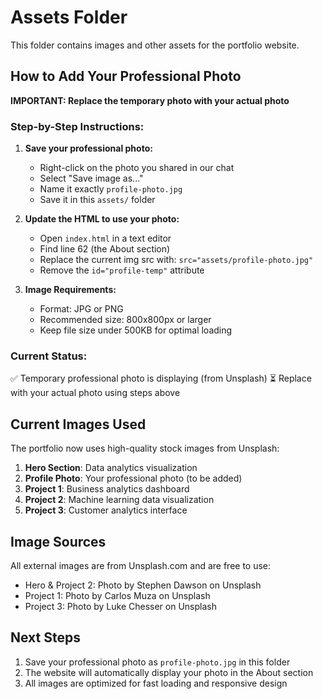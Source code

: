 # Assets Folder

This folder contains images and other assets for the portfolio website.

## How to Add Your Professional Photo

**IMPORTANT: Replace the temporary photo with your actual photo**

### Step-by-Step Instructions:

1. **Save your professional photo:**
   - Right-click on the photo you shared in our chat
   - Select "Save image as..."
   - Name it exactly `profile-photo.jpg`
   - Save it in this `assets/` folder

2. **Update the HTML to use your photo:**
   - Open `index.html` in a text editor
   - Find line 62 (the About section)
   - Replace the current img src with: `src="assets/profile-photo.jpg"`
   - Remove the `id="profile-temp"` attribute

3. **Image Requirements:**
   - Format: JPG or PNG
   - Recommended size: 800x800px or larger
   - Keep file size under 500KB for optimal loading

### Current Status:
✅ Temporary professional photo is displaying (from Unsplash)
⏳ Replace with your actual photo using steps above

## Current Images Used

The portfolio now uses high-quality stock images from Unsplash:

1. **Hero Section**: Data analytics visualization
2. **Profile Photo**: Your professional photo (to be added)
3. **Project 1**: Business analytics dashboard
4. **Project 2**: Machine learning data visualization  
5. **Project 3**: Customer analytics interface

## Image Sources

All external images are from Unsplash.com and are free to use:
- Hero & Project 2: Photo by Stephen Dawson on Unsplash
- Project 1: Photo by Carlos Muza on Unsplash  
- Project 3: Photo by Luke Chesser on Unsplash

## Next Steps

1. Save your professional photo as `profile-photo.jpg` in this folder
2. The website will automatically display your photo in the About section
3. All images are optimized for fast loading and responsive design
